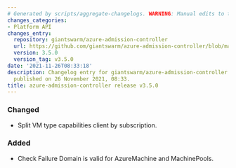```yaml
---
# Generated by scripts/aggregate-changelogs. WARNING: Manual edits to this files will be overwritten.
changes_categories:
- Platform API
changes_entry:
  repository: giantswarm/azure-admission-controller
  url: https://github.com/giantswarm/azure-admission-controller/blob/master/CHANGELOG.md#350---2021-11-26
  version: 3.5.0
  version_tag: v3.5.0
date: '2021-11-26T08:33:18'
description: Changelog entry for giantswarm/azure-admission-controller version 3.5.0,
  published on 26 November 2021, 08:33.
title: azure-admission-controller release v3.5.0
---
```


### Changed
- Split VM type capabilities client by subscription.
### Added
- Check Failure Domain is valid for AzureMachine and MachinePools.
